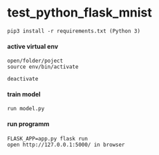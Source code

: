 # test_python_flask_mnist

	pip3 install -r requirements.txt (Python 3)
	

#### active virtual env
	open/folder/poject 
	source env/bin/activate
	
	deactivate
	
#### train model 
	run model.py
	
#### run programm
	FLASK_APP=app.py flask run
	open http://127.0.0.1:5000/ in browser
